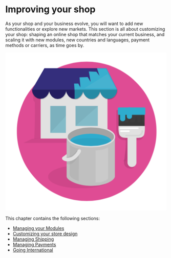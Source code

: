 # Improving your shop

As your shop and your business evolve, you will want to add new functionalities or explore new markets. This section is all about customizing your shop: shaping an online shop that matches your current business, and scaling it with new modules, new countries and languages, payment methods or carriers, as time goes by.

![](../../.gitbook/assets/51839884.png)

This chapter contains the following sections:

* [Managing your Modules](managing-modules/)
* [Customizing your store design](customizing-store-design/)
* [Managing Shipping](managing-shipping/)
* [Managing Payments](managing-payments/)
* [Going International](going-international/)

